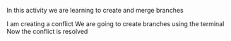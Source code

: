 In this activity we are learning to create and merge branches

I am creating a conflict
We are going to create branches using the terminal
Now the conflict is resolved
